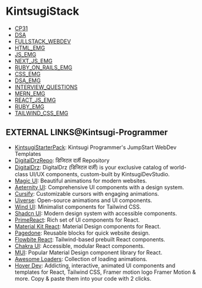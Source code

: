 # KintsugiStack

- [CP31](/CP31/README.md)
- [DSA](/DSA/README.md)
- [FULLSTACK\_WEBDEV](/FULLSTACK_WEBDEV/README.md)
- [HTML\_EMG](/HTML_EMG/README.md)
- [JS\_EMG](/JS_EMG/README.md)
- [NEXT\_JS\_EMG](/NEXT_JS_EMG/README.md)
- [RUBY\_ON\_RAILS\_EMG](/RUBY_ON_RAILS_EMG/README.md)
- [CSS\_EMG](/CSS_EMG/README.md)
- [DSA\_EMG](/DSA_EMG/README.md)
- [INTERVIEW\_QUESTIONS](/INTERVIEW_QUESTIONS/README.md)
- [MERN\_EMG](/MERN_EMG/README.md)
- [REACT\_JS\_EMG](/REACT_JS_EMG/README.md)
- [RUBY\_EMG](/RUBY_EMG/README.md)
- [TAILWIND\_CSS\_EMG](/TAILWIND_CSS_EMG/README.md)

## EXTERNAL LINKS@Kintsugi-Programmer

- [KintsugiStarterPack](https://github.com/kintsugi-programmer/kintsugi-starter-pack): Kintsugi Programmer's JumpStart WebDev Templates
- [DigitalDrzRepo](https://github.com/kintsugi-programmer/drz): डिजिटल दर्ज़ी Repository 
- [DigitalDrz](https://digitaldrz.vercel.app/): DigitalDrz (डिजिटल दर्ज़ी) is your exclusive catalog of world-class UI/UX components, custom-built by KintsugiDevStudio.
- [Magic UI](https://magicui.design/docs/components/marquee): Beautiful animations for modern websites.
- [Aeternity UI](https://ui.aceternity.com/components): Comprehensive UI components with a design system.
- [Cursify](https://cursify.vercel.app/): Customizable cursors with engaging animations.
- [Uiverse](https://uiverse.io/): Open-source animations and UI components.
- [Wind UI](https://wind-ui.com/components/): Minimalist components for Tailwind CSS.
- [Shadcn UI](https://ui.shadcn.com/): Modern design system with accessible components.
- [PrimeReact](https://primereact.org/installation/): Rich set of UI components for React.
- [Material Kit React](https://www.creative-tim.com/learning-lab/react/quick-start/material-kit/): Material Design components for React.
- [Pagedone](https://pagedone.io/blocks): Reusable blocks for quick website design.
- [Flowbite React](https://flowbite-react.com/): Tailwind-based prebuilt React components.
- [Chakra UI](https://www.chakra-ui.com/): Accessible, modular React components.
- [MUI](https://mui.com/core/): Popular Material Design component library for React.
- [Awesome Loaders](https://awesome-loaders.netlify.app/): Collection of loading animations.
- [Hover Dev](https://www.hover.dev/): Addicting, interactive, animated UI components and templates for  React,  Tailwind CSS, Framer motion logo Framer Motion & more. Copy & paste them into your code with 2 clicks.